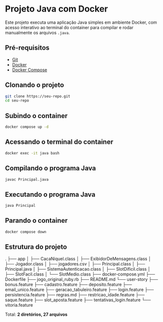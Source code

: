 # Projeto Java com Docker

Este projeto executa uma aplicação Java simples em ambiente Docker, com acesso interativo ao terminal do container para compilar e rodar manualmente os arquivos `.java`.

## Pré-requisitos

- [Git](https://git-scm.com/)
- [Docker](https://www.docker.com/)
- [Docker Compose](https://docs.docker.com/compose/)

## Clonando o projeto

```bash
git clone https://seu-repo.git
cd seu-repo
```

## Subindo o container

```bash
docker compose up -d
```

## Acessando o terminal do container
```bash
docker exec -it java bash
```
## Compilando o programa Java
```bash
javac Principal.java
```
## Executando o programa Java
```bash
java Principal
```
## Parando o container
```bash
docker compose down
```
## Estrutura do projeto

.
├── app
│ ├── CacaNiquel.class
│ ├── ExibidorDeMensagens.class
│ ├── Jogador.class
│ ├── jogadores.csv
│ ├── Principal.class
│ ├── Principal.java
│ ├── SistemaAutenticacao.class
│ ├── SlotDificil.class
│ ├── SlotFacil.class
│ └── SlotMedio.class
├── docker-compose.yml
├── Dockerfile
├── jogo_original_ruby.rb
├── README.md
└── user-story
├── bonus.feature
├── cadastro.feature
├── deposito.feature
├── email_unico.feature
├── geracao_tabuleiro.feature
├── login.feature
├── persistencia.feature
├── regras.md
├── restricao_idade.feature
├── saque.feature
├── slot_aposta.feature
├── tentativas_login.feature
└── vitoria.feature

Total: **2 diretórios, 27 arquivos**
